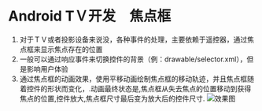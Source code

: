 # Android TＶ开发　焦点框

1. 对于ＴＶ或者投影设备来说没，各种事件的处理，主要依赖于遥控器，通过焦点框来显示焦点存在的位置
2. 一般可以通过响应事件来切换控件的背景（例：drawable/selector.xml），但是影响用户体验
3. 通过焦点框的动画效果，使用平移动画绘制焦点框的移动轨迹，并且焦点框随着控件的形状而变化，.动画最终状态是,焦点框从失去焦点的位置移动到获得焦点的位置,控件放大,焦点框尺寸最后变为放大后的控件尺寸.
![效果图](https://github.com/chenzaidong/FocusBorderViewDemo/blob/master/resultPic/%E6%95%88%E6%9E%9C%E5%9B%BE.gif)
